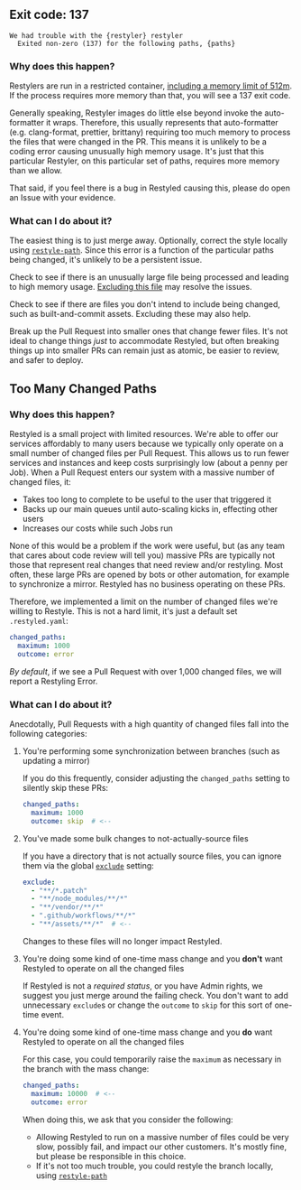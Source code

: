 ## Exit code: 137

```
We had trouble with the {restyler} restyler
  Exited non-zero (137) for the following paths, {paths}
```

### Why does this happen?

Restylers are run in a restricted container, [including a memory limit of 512m](https://github.com/restyled-io/restyler/blob/d882e938025d72e6e21503f22890ebbbc4263e7c/src/Restyler/Restyler/Run.hs#L255-L256). If the process requires more memory than that, you will see a 137 exit code.

Generally speaking, Restyler images do little else beyond invoke the auto-formatter it wraps. Therefore, this usually represents that auto-formatter (e.g. clang-format, prettier, brittany) requiring too much memory to process the files that were changed in the PR. This means it is unlikely to be a coding error causing unusually high memory usage. It's just that this particular Restyler, on this particular set of paths, requires more memory than we allow.

That said, if you feel there is a bug in Restyled causing this, please do open an Issue with your evidence.

### What can I do about it?

The easiest thing is to just merge away. Optionally, correct the style locally using [`restyle-path`](https://github.com/restyled-io/restyled.io/wiki/Running-Restyled-Locally). Since this error is a function of the particular paths being changed, it's unlikely to be a persistent issue.

Check to see if there is an unusually large file being processed and leading to high memory usage. [Excluding this file](https://github.com/restyled-io/restyled.io/wiki/Excluding) may resolve the issues.

Check to see if there are files you don't intend to include being changed, such as built-and-commit assets. Excluding these may also help.

Break up the Pull Request into smaller ones that change fewer files. It's not ideal to change things _just_ to accommodate Restyled, but often breaking things up into smaller PRs can remain just as atomic, be easier to review, and safer to deploy.

## Too Many Changed Paths

### Why does this happen?

Restyled is a small project with limited resources. We're able to offer our services affordably to many users because we typically only operate on a small number of changed files per Pull Request. This allows us to run fewer services and instances and keep costs surprisingly low (about a penny per Job). When a Pull Request enters our system with a massive number of changed files, it:

- Takes too long to complete to be useful to the user that triggered it
- Backs up our main queues until auto-scaling kicks in, effecting other users
- Increases our costs while such Jobs run

None of this would be a problem if the work were useful, but (as any team that cares about code review will tell you) massive PRs are typically not those that represent real changes that need review and/or restyling. Most often, these large PRs are opened by bots or other automation, for example to synchronize a mirror. Restyled has no business operating on these PRs.

Therefore, we implemented a limit on the number of changed files we're willing to Restyle. This is not a hard limit, it's just a default set `.restyled.yaml`:

```yaml
changed_paths:
  maximum: 1000
  outcome: error
```

*By default*, if we see a Pull Request with over 1,000 changed files, we will report a Restyling Error.

### What can I do about it?

Anecdotally, Pull Requests with a high quantity of changed files fall into the following categories:

1. You're performing some synchronization between branches (such as updating a mirror)

   If you do this frequently, consider adjusting the `changed_paths` setting to silently skip these PRs:

   ```yaml
   changed_paths:
     maximum: 1000
     outcome: skip  # <--
   ```

1. You've made some bulk changes to not-actually-source files

   If you have a directory that is not actually source files, you can ignore them via the global [`exclude`](https://github.com/restyled-io/restyled.io/wiki/Configuring-Restyled#exclude) setting:

   ```yaml
   exclude:
     - "**/*.patch"
     - "**/node_modules/**/*"
     - "**/vendor/**/*"
     - ".github/workflows/**/*"
     - "**/assets/**/*"  # <--
   ```

   Changes to these files will no longer impact Restyled.

1. You're doing some kind of one-time mass change and you **don't** want Restyled to operate on all the changed files

   If Restyled is not a _required status_, or you have Admin rights, we suggest you just merge around the failing check. You don't want to add unnecessary `exclude`s or change the `outcome` to `skip` for this sort of one-time event.

1. You're doing some kind of one-time mass change and you **do** want Restyled to operate on all the changed files

   For this case, you could temporarily raise the `maximum` as necessary in the branch with the mass change:

   ```yaml
   changed_paths:
     maximum: 10000  # <--
     outcome: error
   ```

   When doing this, we ask that you consider the following:

   - Allowing Restyled to run on a massive number of files could be very slow, possibly fail, and impact our other customers. It's mostly fine, but please be responsible in this choice.
   - If it's not too much trouble, you could restyle the branch locally, using [`restyle-path`](https://github.com/restyled-io/restyler/blob/master/bin/restyle-path)